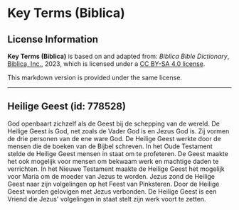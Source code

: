 # Key Terms (Biblica)

## License Information

**Key Terms (Biblica)** is based on and adapted from: _Biblica Bible Dictionary_, [Biblica, Inc.](https://www.biblica.com/), 2023, which is licensed under a [CC BY-SA 4.0 license](https://creativecommons.org/licenses/by-sa/4.0/legalcode.en).

This markdown version is provided under the same license.



--------------------------------

## Heilige Geest (id: 778528)

God openbaart zichzelf als de Geest bij de schepping van de wereld. De Heilige Geest is God, net zoals de Vader God is en Jezus God is. Zij vormen de drie personen van de ene ware God. De Heilige Geest werkte door de mensen die de boeken van de Bijbel schreven. In het Oude Testament stelde de Heilige Geest mensen in staat om te profeteren. De Geest maakte het ook mogelijk voor mensen om bekwaam werk en machtige daden te verrichten. In het Nieuwe Testament maakte de Heilige Geest het mogelijk voor Maria om de moeder van Jezus te worden. Jezus zond de Heilige Geest naar zijn volgelingen op het Feest van Pinksteren. Door de Heilige Geest worden gelovigen met Jezus verbonden. De Heilige Geest is een Vriend die Jezus' volgelingen in staat stelt zijn werk voort te zetten.


